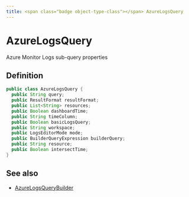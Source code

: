 ```yaml
---
title: <span class="badge object-type-class"></span> AzureLogsQuery
---
```

# <span class="badge object-type-class"></span> AzureLogsQuery

Azure Monitor Logs sub-query properties

## Definition

```java
public class AzureLogsQuery {
  public String query;
  public ResultFormat resultFormat;
  public List<String> resources;
  public Boolean dashboardTime;
  public String timeColumn;
  public Boolean basicLogsQuery;
  public String workspace;
  public LogsEditorMode mode;
  public BuilderQueryExpression builderQuery;
  public String resource;
  public Boolean intersectTime;
}
```
## See also

 * <span class="badge builder"></span> [AzureLogsQueryBuilder](./builder-AzureLogsQueryBuilder.md)
